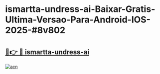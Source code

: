 # ismartta-undress-ai-Baixar-Gratis-Ultima-Versao-Para-Android-IOS-2025-#8v802

# <h2><a href="https://ainizakaria.my?title=ismartta-undress-ai&ref=24M">🔗👉 🔴 ismartta-undress-ai</a></h2>

[![acn](https://github.com/user-attachments/assets/0f9c940e-d8b0-45ae-aac7-cd30a18b3e1c)](https://ainizakaria.my?title=ismartta-undress-ai&ref=24M)

